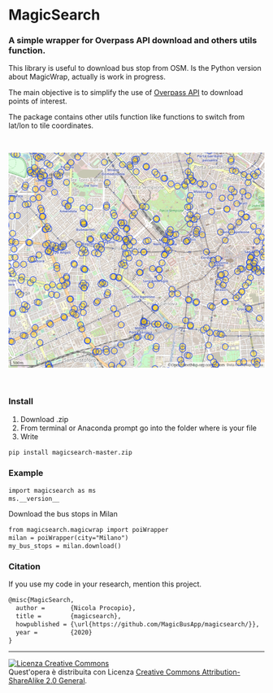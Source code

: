 # MagicSearch
### A simple wrapper for Overpass API download and others utils function.
This library is useful to download bus stop from OSM. Is the Python version about MagicWrap, actually is work in progress.

The main objective is to simplify the use of [Overpass API](https://wiki.openstreetmap.org/wiki/Overpass_API) to download points of interest.

The package contains other utils function like functions to switch from lat/lon to tile coordinates.

<br>

![Milano](https://github.com/nickprock/wRappoveRpass/blob/img/export.png)

<br>

### Install
1. Download .zip
2. From terminal or Anaconda prompt go into the folder where is your file
3. Write
```
pip install magicsearch-master.zip
```

### Example

```
import magicsearch as ms
ms.__version__
```

Download the bus stops in Milan
```
from magicsearch.magicwrap import poiWrapper
milan = poiWrapper(city="Milano")
my_bus_stops = milan.download()
```

### Citation
If you use my code in your research, mention this project.
```
@misc{MagicSearch,
  author =       {Nicola Procopio},
  title =        {magicsearch},
  howpublished = {\url{https://github.com/MagicBusApp/magicsearch/}},
  year =         {2020}
}
```

--------------

<a rel="license" href="https://creativecommons.org/licenses/by-sa/2.0/"><img alt="Licenza Creative Commons" style="border-width:0" src="https://i.creativecommons.org/l/by-sa/2.0/88x31.png" /></a><br />Quest'opera è distribuita con Licenza <a rel="license" href="http://creativecommons.org/licenses/by-sa/2.0/">Creative Commons Attribution-ShareAlike 2.0 General</a>.
